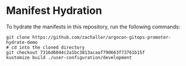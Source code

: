 # Manifest Hydration

To hydrate the manifests in this repository, run the following commands:

```shell
git clone https://github.com/zachaller/argocon-gitops-promoter-hydrate-demo
# cd into the cloned directory
git checkout 7316d6044c2a1bc3813acaaf790663f73761b15f
kustomize build ./user-configuration/development
```
